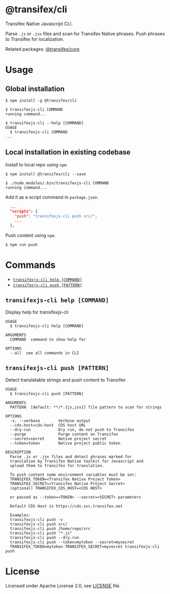 # @transifex/cli

Transifex Native Javascript CLI.

Parse `.js` or `.jsx` files and scan for Transifex Native phrases.
Push phrases to Transifex for localization.

Related packages:
[@transifex/core](https://www.npmjs.com/package/@transifex/core)

# Usage

## Global installation

```sh-session
$ npm install -g @transifex/cli

$ transifexjs-cli COMMAND
running command...

$ transifexjs-cli --help [COMMAND]
USAGE
  $ transifexjs-cli COMMAND
...
```

## Local installation in existing codebase

Install to local repo using `npm`.

```sh-session
$ npm install @transifex/cli --save

$ ./node_modules/.bin/transifexjs-cli COMMAND
running command...
```

Add it as a script command in `package.json`.

```json
  ...
  "scripts": {
    "push": "transifexjs-cli push src/",
    ...
  },
```

Push content using `npm`.

```sh-session
$ npm run push
```

# Commands
* [`transifexjs-cli help [COMMAND]`](#transifexjs-cli-help-command)
* [`transifexjs-cli push [PATTERN]`](#transifexjs-cli-push-pattern)

## `transifexjs-cli help [COMMAND]`

Display help for transifexjs-cli

```
USAGE
  $ transifexjs-cli help [COMMAND]

ARGUMENTS
  COMMAND  command to show help for

OPTIONS
  --all  see all commands in CLI
```

## `transifexjs-cli push [PATTERN]`

Detect translatable strings and push content to Transifex

```
USAGE
  $ transifexjs-cli push [PATTERN]

ARGUMENTS
  PATTERN  [default: **/*.{js,jsx}] file pattern to scan for strings

OPTIONS
  -v, --verbose        Verbose output
  --cds-host=cds-host  CDS host URL
  --dry-run            Dry run, do not push to Transifex
  --purge              Purge content on Transifex
  --secret=secret      Native project secret
  --token=token        Native project public token

DESCRIPTION
  Parse .js or .jsx files and detect phrases marked for
  translation by Transifex Native toolkit for Javascript and
  upload them to Transifex for translation.

  To push content some environment variables must be set:
  TRANSIFEX_TOKEN=<Transifex Native Project Token>
  TRANSIFEX_SECRET=<Transifex Native Project Secret>
  (optional) TRANSIFEX_CDS_HOST=<CDS HOST>

  or passed as --token=<TOKEN> --secret=<SECRET> parameters

  Default CDS Host is https://cds.svc.transifex.net

  Examples:
  transifexjs-cli push -v
  transifexjs-cli push src/
  transifexjs-cli push /home/repo/src
  transifexjs-cli push "*.js"
  transifexjs-cli push --dry-run
  transifexjs-cli push --token=mytoken --secret=mysecret
  TRANSIFEX_TOKEN=mytoken TRANSIFEX_SECRET=mysecret transifexjs-cli push
```

# License

Licensed under Apache License 2.0, see [LICENSE](https://github.com/transifex/transifex-javascript/blob/HEAD/LICENSE) file.

